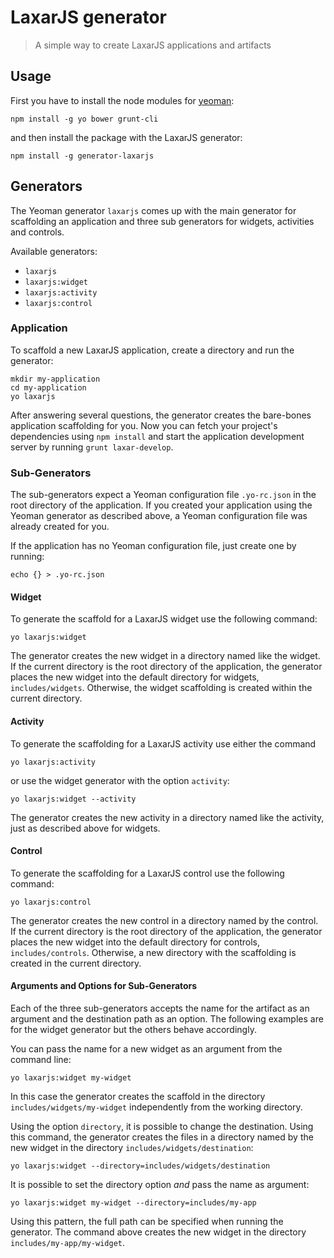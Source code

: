 # LaxarJS generator

> A simple way to create LaxarJS applications and artifacts


## Usage

First you have to install the node modules for [yeoman](http://yeoman.io/):
```
npm install -g yo bower grunt-cli
```

and then install the package with the LaxarJS generator:
```
npm install -g generator-laxarjs
```


## Generators

The Yeoman generator `laxarjs` comes up with the main generator for scaffolding an application and three sub generators for widgets, activities and controls.

Available generators:
- `laxarjs`
- `laxarjs:widget`
- `laxarjs:activity`
- `laxarjs:control`


### Application

To scaffold a new LaxarJS application, create a directory and run the generator:

```console
mkdir my-application
cd my-application
yo laxarjs
```

After answering several questions, the generator creates the bare-bones application scaffolding for you.
Now you can fetch your project's dependencies using `npm install` and start the application development server by running `grunt laxar-develop`.


### Sub-Generators

The sub-generators expect a Yeoman configuration file `.yo-rc.json` in the root directory of the application.
If you created your application using the Yeoman generator as described above, a Yeoman configuration file was already created for you.

If the application has no Yeoman configuration file, just create one by running:

```console
echo {} > .yo-rc.json
```


#### Widget

To generate the scaffold for a LaxarJS widget use the following command:

```console
yo laxarjs:widget
```

The generator creates the new widget in a directory named like the widget.
If the current directory is the root directory of the application, the generator places the new widget into the default directory for widgets, `includes/widgets`.
Otherwise, the widget scaffolding is created within the current directory.


#### Activity

To generate the scaffolding for a LaxarJS activity use either the command

```console
yo laxarjs:activity
```

or use the widget generator with the option `activity`:

```console
yo laxarjs:widget --activity
```

The generator creates the new activity in a directory named like the activity, just as described above for widgets.


#### Control

To generate the scaffolding for a LaxarJS control use the following command:

```console
yo laxarjs:control
```

The generator creates the new control in a directory named by the control.
If the current directory is the root directory of the application, the generator places the new widget into the default directory for controls, `includes/controls`.
Otherwise, a new directory with the scaffolding is created in the current directory.


#### Arguments and Options for Sub-Generators

Each of the three sub-generators accepts the name for the artifact as an argument and the destination path as an option.
The following examples are for the widget generator but the others behave accordingly.

You can pass the name for a new widget as an argument from the command line:

```console
yo laxarjs:widget my-widget
```

In this case the generator creates the scaffold in the directory `includes/widgets/my-widget` independently from the working directory.


Using the option `directory`, it is possible to change the destination.
Using this command, the generator creates the files in a directory named by the new widget in the directory `includes/widgets/destination`:

```console
yo laxarjs:widget --directory=includes/widgets/destination
```

It is possible to set the directory option *and* pass the name as argument:

```console
yo laxarjs:widget my-widget --directory=includes/my-app
```

Using this pattern, the full path can be specified when running the generator.
The command above creates the new widget in the directory `includes/my-app/my-widget`.
